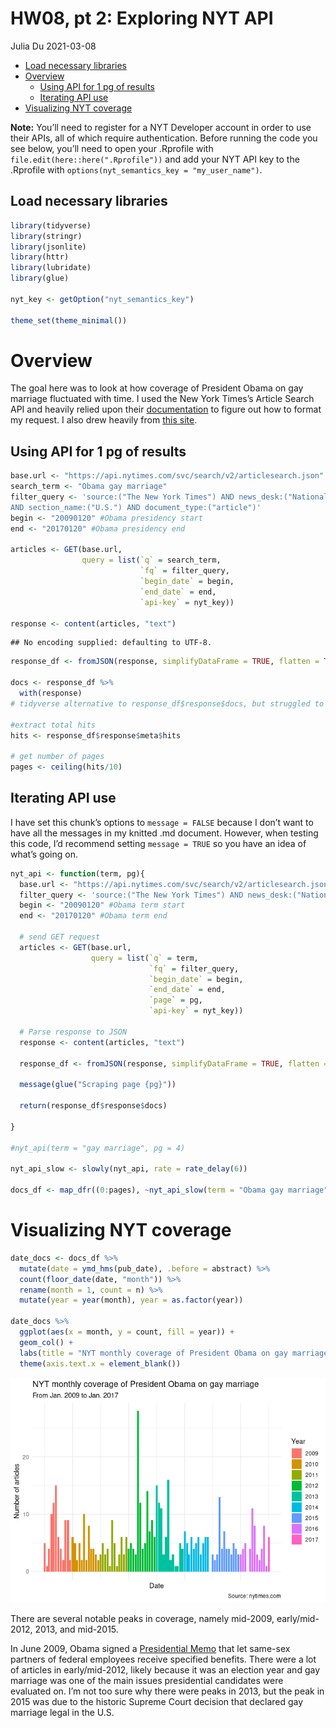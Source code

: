 HW08, pt 2: Exploring NYT API
================
Julia Du
2021-03-08

  - [Load necessary libraries](#load-necessary-libraries)
  - [Overview](#overview)
      - [Using API for 1 pg of results](#using-api-for-1-pg-of-results)
      - [Iterating API use](#iterating-api-use)
  - [Visualizing NYT coverage](#visualizing-nyt-coverage)

**Note:** You’ll need to register for a NYT Developer account in order
to use their APIs, all of which require authentication. Before running
the code you see below, you’ll need to open your .Rprofile with
`file.edit(here::here(".Rprofile"))` and add your NYT API key to the
.Rprofile with `options(nyt_semantics_key = "my_user_name")`.

## Load necessary libraries

``` r
library(tidyverse)
library(stringr)
library(jsonlite)
library(httr)
library(lubridate)
library(glue)

nyt_key <- getOption("nyt_semantics_key")

theme_set(theme_minimal())
```

# Overview

The goal here was to look at how coverage of President Obama on gay
marriage fluctuated with time. I used the New York Times’s Article
Search API and heavily relied upon their
[documentation](https://developer.nytimes.com/docs/articlesearch-product/1/routes/articlesearch.json/get)
to figure out how to format my request. I also drew heavily from [this
site](https://plsc-31101.github.io/course/collecting-data-from-the-web.html#writing-api-queries).

## Using API for 1 pg of results

``` r
base.url <- "https://api.nytimes.com/svc/search/v2/articlesearch.json"
search_term <- "Obama gay marriage"
filter_query <- 'source:("The New York Times") AND news_desk:("National") 
AND section_name:("U.S.") AND document_type:("article")' 
begin <- "20090120" #Obama presidency start
end <- "20170120" #Obama presidency end

articles <- GET(base.url, 
                query = list(`q` = search_term,
                             `fq` = filter_query,
                             `begin_date` = begin,
                             `end_date` = end,
                             `api-key` = nyt_key))

response <- content(articles, "text")
```

    ## No encoding supplied: defaulting to UTF-8.

``` r
response_df <- fromJSON(response, simplifyDataFrame = TRUE, flatten = TRUE) 

docs <- response_df %>%
  with(response) 
# tidyverse alternative to response_df$response$docs, but struggled to use w/in a function

#extract total hits
hits <- response_df$response$meta$hits

# get number of pages
pages <- ceiling(hits/10)
```

## Iterating API use

I have set this chunk’s options to `message = FALSE` because I don’t
want to have all the messages in my knitted .md document. However, when
testing this code, I’d recommend setting `message = TRUE` so you have an
idea of what’s going on.

``` r
nyt_api <- function(term, pg){
  base.url <- "https://api.nytimes.com/svc/search/v2/articlesearch.json"
  filter_query <- 'source:("The New York Times") AND news_desk:("National") AND section_name:("U.S.") AND document_type:("article")'
  begin <- "20090120" #Obama term start
  end <- "20170120" #Obama term end
  
  # send GET request
  articles <- GET(base.url, 
                  query = list(`q` = term,
                               `fq` = filter_query,
                               `begin_date` = begin,
                               `end_date` = end,
                               `page` = pg,
                               `api-key` = nyt_key))
  
  # Parse response to JSON
  response <- content(articles, "text")
  
  response_df <- fromJSON(response, simplifyDataFrame = TRUE, flatten = TRUE) 

  message(glue("Scraping page {pg}"))
  
  return(response_df$response$docs)
  
}

#nyt_api(term = "gay marriage", pg = 4)

nyt_api_slow <- slowly(nyt_api, rate = rate_delay(6))

docs_df <- map_dfr((0:pages), ~nyt_api_slow(term = "Obama gay marriage", pg = .))
```

# Visualizing NYT coverage

``` r
date_docs <- docs_df %>%
  mutate(date = ymd_hms(pub_date), .before = abstract) %>% 
  count(floor_date(date, "month")) %>%
  rename(month = 1, count = n) %>%
  mutate(year = year(month), year = as.factor(year))

date_docs %>%
  ggplot(aes(x = month, y = count, fill = year)) +
  geom_col() +
  labs(title = "NYT monthly coverage of President Obama on gay marriage", subtitle = "From Jan. 2009 to Jan. 2017", x = "Date", y = "Number of articles", fill = "Year", caption = "Source: nytimes.com") +
  theme(axis.text.x = element_blank()) 
```

![](hw08-p2-API_files/figure-gfm/viz_nyt-1.png)<!-- -->

There are several notable peaks in coverage, namely mid-2009,
early/mid-2012, 2013, and mid-2015.

In June 2009, Obama signed a [Presidential
Memo](https://www.pbs.org/wgbh/americanexperience/features/stonewall-milestones-american-gay-rights-movement/)
that let same-sex partners of federal employees receive specified
benefits. There were a lot of articles in early/mid-2012, likely because
it was an election year and gay marriage was one of the main issues
presidential candidates were evaluated on. I’m not too sure why there
were peaks in 2013, but the peak in 2015 was due to the historic Supreme
Court decision that declared gay marriage legal in the U.S.
